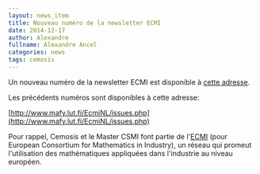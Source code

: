 ```yaml
---
layout: news_item
title: Nouveau numéro de la newsletter ECMI
date: 2014-12-17
author: Alexandre
fullname: Alexandre Ancel
categories: news
tags: cemosis
---
```


Un nouveau numéro de la newsletter ECMI est disponible à [cette adresse](http://www.mafy.lut.fi/EcmiNL/issues.php?action=downiss&ID=56).


Les précédents numéros sont disponibles à cette adresse:

[http://www.mafy.lut.fi/EcmiNL/issues.php](http://www.mafy.lut.fi/EcmiNL/issues.php)


Pour rappel, Cemosis et le Master CSMI font partie de l'[ECMI](http://www.ecmi-indmath.org/) (pour European Consortium for Mathematics in Industry), un réseau qui promeut l'utilisation des mathématiques appliquées dans l'industrie au niveau européen.